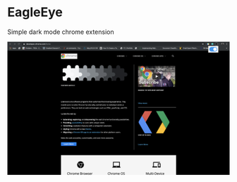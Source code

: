 # EagleEye
Simple dark mode chrome extension


![alt text](https://github.com/rahulbagad/EagleEye/blob/master/img/screenshots/s1.png)
